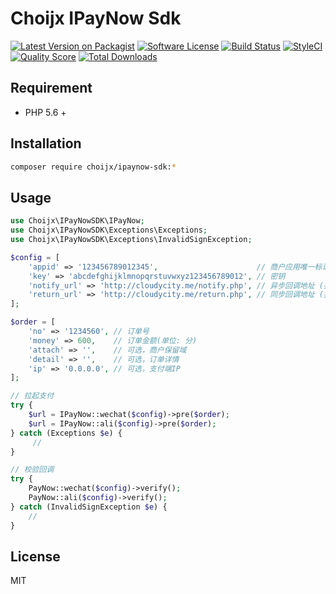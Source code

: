 # Choijx IPayNow Sdk

[![Latest Version on Packagist][ico-version]][link-packagist]
[![Software License][ico-license]](LICENSE.md)
[![Build Status][ico-travis]][link-travis]
[![StyleCI][ico-styleci]][link-styleci]
[![Quality Score][ico-code-quality]][link-code-quality]
[![Total Downloads][ico-downloads]][link-downloads]

## Requirement
- PHP 5.6 +

## Installation
```bash
composer require choijx/ipaynow-sdk:*
```

## Usage
```php
use Choijx\IPayNowSDK\IPayNow;
use Choijx\IPayNowSDK\Exceptions\Exceptions;
use Choijx\IPayNowSDK\Exceptions\InvalidSignException;

$config = [
    'appid' => '123456789012345',                      // 商户应用唯一标识
    'key' => 'abcdefghijklmnopqrstuvwxyz123456789012', // 密钥
    'notify_url' => 'http://cloudycity.me/notify.php', // 异步回调地址 (拉起支付时必选，只用于验证回调时可选)
    'return_url' => 'http://cloudycity.me/return.php', // 同步回调地址 (拉起支付时必选，只用于验证回调时可选)
];

$order = [
    'no' => '1234560', // 订单号
    'money' => 600,    // 订单金额(单位: 分)
    'attach' => '',    // 可选，商户保留域
    'detail' => '',    // 可选，订单详情
    'ip' => '0.0.0.0', // 可选，支付端IP
];

// 拉起支付
try {
    $url = IPayNow::wechat($config)->pre($order);
    $url = IPayNow::ali($config)->pre($order);
} catch (Exceptions $e) {
     //
}

// 校验回调
try {
    PayNow::wechat($config)->verify();
    PayNow::ali($config)->verify();
} catch (InvalidSignException $e) {
    //
}
```

## License

MIT

[ico-version]: https://img.shields.io/packagist/v/cloudycity/ipaynow-sdk.svg?style=flat-square
[ico-license]: https://img.shields.io/badge/license-MIT-brightgreen.svg?style=flat-square
[ico-travis]: https://img.shields.io/travis/cloudycity/ipaynow-sdk/master.svg?style=flat-square
[ico-code-coverage]: https://img.shields.io/scrutinizer/coverage/g/cloudycity/ipaynow-sdk.svg?style=flat-square
[ico-styleci]: https://styleci.io/repos/352580171/shield?branch=master
[ico-code-quality]: https://img.shields.io/scrutinizer/g/cloudycity/ipaynow-sdk.svg?style=flat-square
[ico-downloads]: https://img.shields.io/packagist/dt/cloudycity/ipaynow-sdk.svg?style=flat-square

[link-packagist]: https://packagist.org/packages/cloudycity/ipaynow-sdk
[link-travis]: https://travis-ci.org/cloudycity/ipaynow-sdk
[link-code-coverage]: https://scrutinizer-ci.com/g/cloudycity/ipaynow-sdk/code-structure
[link-styleci]: https://styleci.io/repos/352580171
[link-code-quality]: https://scrutinizer-ci.com/g/cloudycity/ipaynow-sdk
[link-downloads]: https://packagist.org/cloudycity/ipaynow-sdk
[link-author]: https://github.com/cloudycity
